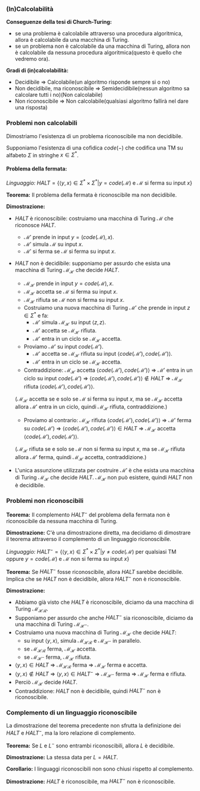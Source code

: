 ### (In)Calcolabilità
**Conseguenze della tesi di Church-Turing:**
- se una problema è calcolabile attraverso una procedura algoritmica, allora è calcolabile da una macchina di Turing.
- se un problema non è calcolabile da una macchina di Turing, allora non è calcolabile da nessuna procedura algoritmica(questo è quello che vedremo ora).

**Gradi di (in)calcolabilità:**
- Decidibile $\Rightarrow$ Calcolabile(un algoritmo risponde sempre si o no)
- Non decidibile, ma riconoscibile $\Rightarrow$ Semidecidibile(nessun algoritmo sa calcolare tutti i no)(Non calcolabile)
- Non riconoscibile $\Rightarrow$ Non calcolabile(qualsiasi algoritmo fallirà nel dare una risposta)

### Problemi non calcolabili
Dimostriamo l'esistenza di un problema riconoscibile ma non decidibile.

Supponiamo l'esistenza di una cofidica $code(-)$ che codifica una TM su alfabeto $\Sigma$ in stringhe $x \in \Sigma^*$.

#### Problema della fermata:
*Linguaggio:* 
$HALT = \{\langle y, x \rangle \in \Sigma^* \times \Sigma^* | y = code(\mathcal{M}) \text{ e } \mathcal{M} \text{ si ferma su input } x\}$

**Teorema:**
Il problema della fermata è riconoscibile ma non decidibile.

**Dimostrazione:**
- $HALT$ è riconoscibile: costruiamo una macchina di Turing $\mathcal{M}$ che riconosce $HALT$.
    - $\mathcal{M'}$ prende in input $y = (code(\mathcal{M}), x)$.
    - $\mathcal{M'}$ simula $\mathcal{M}$ su input $x$.
    - $\mathcal{M'}$ si ferma se $\mathcal{M}$ si ferma su input $x$.
- $HALT$ non è decidibile: supponiamo per assurdo che esista una macchina di Turing $\mathcal{M_H}$ che decide $HALT$.
    - $\mathcal{M_H}$ prende in input $y = code(\mathcal{M}), x$.
    - $\mathcal{M_H}$ accetta se $\mathcal{M}$ si ferma su input $x$.
    - $\mathcal{M_H}$ rifiuta se $\mathcal{M}$ non si ferma su input $x$.
    - Costruiamo una nuova macchina di Turing $\mathcal{M'}$ che prende in input $z \in \Sigma^*$ e fa:
        - $\mathcal{M'}$ simula $\mathcal{M_H}$ su input $\langle z, z \rangle$.
        - $\mathcal{M'}$ accetta se $\mathcal{M_H}$ rifiuta.
        - $\mathcal{M'}$ entra in un ciclo se $\mathcal{M_H}$ accetta.
    - Proviamo $\mathcal{M'}$ su input $code(\mathcal{M'})$.
        - $\mathcal{M'}$ accetta se $\mathcal{M_H}$ rifiuta su input $\langle code(\mathcal{M'}), code(\mathcal{M'}) \rangle$.
        - $\mathcal{M'}$ entra in un ciclo se $\mathcal{M_H}$ accetta.
    - Contraddizione: $\mathcal{M_H}$ accetta $\langle code(\mathcal{M'}), code(\mathcal{M'}) \rangle$ $\Rightarrow$ $\mathcal{M'}$ entra in un ciclo su input $code(\mathcal{M'})$ $\Rightarrow$ $\langle code(\mathcal{M'}), code(\mathcal{M'}) \rangle \notin HALT$ $\Rightarrow$ $\mathcal{M_H}$ rifiuta $\langle code(\mathcal{M'}), code(\mathcal{M'}) \rangle$.

    ($\mathcal{M_H}$ accetta se e solo se $\mathcal{M}$ si ferma su input $x$, ma se $\mathcal{M_H}$ accetta allora $\mathcal{M'}$ entra in un ciclo, quindi $\mathcal{M_H}$ rifiuta, contraddizione.)
    - Proviamo al contrario: $\mathcal{M_H}$ rifiuta $\langle code(\mathcal{M'}), code(\mathcal{M'}) \rangle$ $\Rightarrow$ $\mathcal{M'}$ ferma su $code(\mathcal{M'})$ $\Rightarrow$ $\langle code(\mathcal{M'}), code(\mathcal{M'}) \rangle \in HALT$ $\Rightarrow$ $\mathcal{M_H}$ accetta $\langle code(\mathcal{M'}), code(\mathcal{M'}) \rangle$.
    
    ($\mathcal{M_H}$ rifiuta se e solo se $\mathcal{M}$ non si ferma su input $x$, ma se $\mathcal{M_H}$ rifiuta allora $\mathcal{M'}$ ferma, quindi $\mathcal{M_H}$ accetta, contraddizione.)
- L'unica assunzione utilizzata per costruire $\mathcal{M'}$ è che esista una macchina di Turing $\mathcal{M_H}$ che decide $HALT$. $\mathcal{M_H}$ non può esistere, quindi $HALT$ non è decidibile.


### Problemi non riconoscibili
**Teorema:**
Il complemento $HALT^-$ del problema della fermata non è riconoscibile da nessuna macchina di Turing.

**Dimostrazione:**
C'è una dimostrazione diretta, ma decidiamo di dimostrare il teorema attraverso il complemento di un linguaggio riconoscibile.

*Linguaggio:* 
$HALT^- = \{\langle y, x \rangle \in \Sigma^* \times \Sigma^* | y \neq code(\mathcal{M}) \text{ per qualsiasi TM oppure } y = code(\mathcal{M}) \text{ e } \mathcal{M} \text{ non si ferma su input } x\}$

**Teorema:**
Se $HALT^-$ fosse riconoscibile, allora $HALT$ sarebbe decidibile.
Implica che se $HALT$ non è decidibile, allora $HALT^-$ non è riconoscibile.

**Dimostrazione:**
- Abbiamo già visto che $HALT$ è riconoscibile, diciamo da una macchina di Turing $\mathcal{M_{HR}}$.
- Supponiamo per assurdo che anche $HALT^-$ sia riconoscibile, diciamo da una macchina di Turing $\mathcal{M_{H^-}}$.
- Costruiamo una nuova macchina di Turing $\mathcal{M_{H}}$ che decide $HALT$:
    - su input $\langle y, x \rangle$, simula $\mathcal{M_{HR}}$ e $\mathcal{M_{H^-}}$ in parallelo. 
    - se $\mathcal{M_{HR}}$ ferma, $\mathcal{M_{H}}$ accetta.
    - se $\mathcal{M_{H^-}}$ ferma, $\mathcal{M_{H}}$ rifiuta.
- $\langle y, x \rangle \in HALT$ $\Rightarrow$ $\mathcal{M_{HR}}$ ferma $\Rightarrow$ $\mathcal{M_{H}}$ ferma e accetta.
- $\langle y, x \rangle \notin HALT$ $\Rightarrow$ $\langle y, x \rangle \in HALT^-$ $\Rightarrow$ $\mathcal{M_{H^-}}$ ferma $\Rightarrow$ $\mathcal{M_{H}}$ ferma e rifiuta.
- Perciò $\mathcal{M_{H}}$ decide $HALT$.
- Contraddizione: $HALT$ non è decidibile, quindi $HALT^-$ non è riconoscibile.

### Complemento di un linguaggio riconoscibile
La dimostrazione del teorema precedente non sfrutta la definizione dei $HALT$ e $HALT^-$, ma la loro relazione di complemento.

**Teorema:**
Se $L$ e $L^-$ sono entrambi riconoscibili, allora $L$ è decidibile.

**Dimostrazione:**
La stessa data per $L=HALT$.

**Corollario:**
I linguaggi riconoscibili non sono chiusi rispetto al complemento.

**Dimostrazione:**
$HALT$ è riconoscibile, ma $HALT^-$ non è riconoscibile.